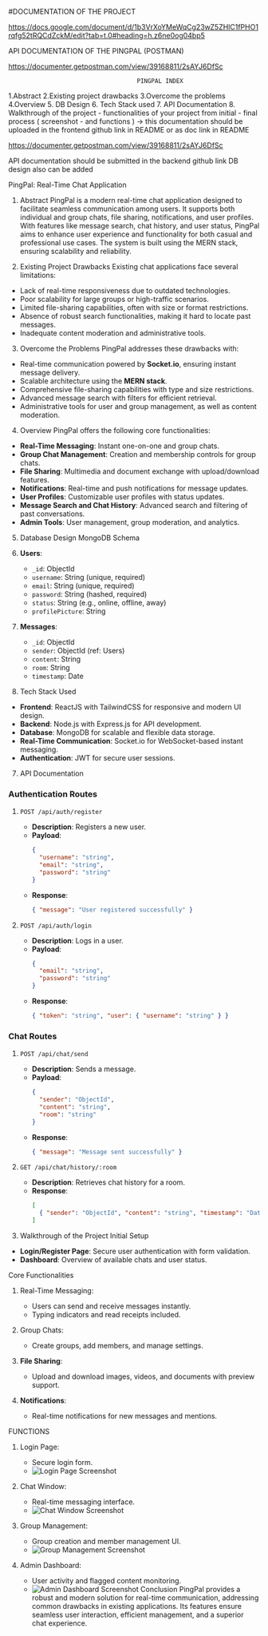 #DOCUMENTATION OF THE PROJECT

https://docs.google.com/document/d/1b3VrXoYMeWqCg23wZ5ZHlC1fPHO1rqfg52tRQCdZckM/edit?tab=t.0#heading=h.z6ne0og04bp5

API DOCUMENTATION OF THE PINGPAL (POSTMAN)

https://documenter.getpostman.com/view/39168811/2sAYJ6DfSc










                                        PINGPAL INDEX


1.Abstract
2.Existing project drawbacks
3.Overcome the problems
4.Overview
5. DB Design 
6. Tech Stack used 
7. API Documentation 
8. Walkthrough of the project - functionalities of your project from initial - final process ( screenshot - and functions ) 
-> this documentation should be uploaded in the frontend github link in README or as doc link in README

https://documenter.getpostman.com/view/39168811/2sAYJ6DfSc

API documentation should be submitted in the backend github link
DB design also can be added 






PingPal: Real-Time Chat Application

 1. Abstract
PingPal is a modern real-time chat application designed to facilitate seamless communication among users. It supports both individual and group chats, file sharing, notifications, and user profiles. With features like message search, chat history, and user status, PingPal aims to enhance user experience and functionality for both casual and professional use cases. The system is built using the MERN stack, ensuring scalability and reliability.

2. Existing Project Drawbacks
Existing chat applications face several limitations:
- Lack of real-time responsiveness due to outdated technologies.
- Poor scalability for large groups or high-traffic scenarios.
- Limited file-sharing capabilities, often with size or format restrictions.
- Absence of robust search functionalities, making it hard to locate past messages.
- Inadequate content moderation and administrative tools.




 3. Overcome the Problems
PingPal addresses these drawbacks with:
- Real-time communication powered by **Socket.io**, ensuring instant message delivery.
- Scalable architecture using the **MERN stack**.
- Comprehensive file-sharing capabilities with type and size restrictions.
- Advanced message search with filters for efficient retrieval.
- Administrative tools for user and group management, as well as content moderation.

 4. Overview
PingPal offers the following core functionalities:
- **Real-Time Messaging**: Instant one-on-one and group chats.
- **Group Chat Management**: Creation and membership controls for group chats.
- **File Sharing**: Multimedia and document exchange with upload/download features.
- **Notifications**: Real-time and push notifications for message updates.
- **User Profiles**: Customizable user profiles with status updates.
- **Message Search and Chat History**: Advanced search and filtering of past conversations.
- **Admin Tools**: User management, group moderation, and analytics.





5. Database Design
 MongoDB Schema
1. **Users**:
   - `_id`: ObjectId
   - `username`: String (unique, required)
   - `email`: String (unique, required)
   - `password`: String (hashed, required)
   - `status`: String (e.g., online, offline, away)
   - `profilePicture`: String

2. **Messages**:
   - `_id`: ObjectId
   - `sender`: ObjectId (ref: Users)
   - `content`: String
   - `room`: String
   - `timestamp`: Date



 6. Tech Stack Used
- **Frontend**: ReactJS with TailwindCSS for responsive and modern UI design.
- **Backend**: Node.js with Express.js for API development.
- **Database**: MongoDB for scalable and flexible data storage.
- **Real-Time Communication**: Socket.io for WebSocket-based instant messaging.
- **Authentication**: JWT for secure user sessions.

7. API Documentation
### Authentication Routes
1. `POST /api/auth/register`
   - **Description**: Registers a new user.
   - **Payload**:
     ```json
     {
       "username": "string",
       "email": "string",
       "password": "string"
     }
     ```
   - **Response**:
     ```json
     { "message": "User registered successfully" }
     ```

2. `POST /api/auth/login`
   - **Description**: Logs in a user.
   - **Payload**:
     ```json
     {
       "email": "string",
       "password": "string"
     }
     ```
   - **Response**:
     ```json
     { "token": "string", "user": { "username": "string" } }
     ```

### Chat Routes
1. `POST /api/chat/send`
   - **Description**: Sends a message.
   - **Payload**:
     ```json
     {
       "sender": "ObjectId",
       "content": "string",
       "room": "string"
     }
     ```
   - **Response**:
     ```json
     { "message": "Message sent successfully" }
     ```

2. `GET /api/chat/history/:room`
   - **Description**: Retrieves chat history for a room.
   - **Response**:
     ```json
     [
       { "sender": "ObjectId", "content": "string", "timestamp": "Date" }
     ]
     ```




8. Walkthrough of the Project
 Initial Setup
- **Login/Register Page**: Secure user authentication with form validation.
- **Dashboard**: Overview of available chats and user status.

Core Functionalities
1. Real-Time Messaging:
   - Users can send and receive messages instantly.
   - Typing indicators and read receipts included.

2. Group Chats:
   - Create groups, add members, and manage settings.

3. **File Sharing**:
   - Upload and download images, videos, and documents with preview support.

4. **Notifications**:
   - Real-time notifications for new messages and mentions.




FUNCTIONS
1. Login Page:
   - Secure login form.
   - ![Login Page Screenshot](path/to/login-screenshot.png)

2. Chat Window:
   - Real-time messaging interface.
   - ![Chat Window Screenshot](path/to/chat-screenshot.png)

3. Group Management:
   - Group creation and member management UI.
   - ![Group Management Screenshot](path/to/group-screenshot.png)

4. Admin Dashboard:
   - User activity and flagged content monitoring.
   - ![Admin Dashboard Screenshot](path/to/admin-screenshot.png)
 Conclusion
PingPal provides a robust and modern solution for real-time communication, addressing common drawbacks in existing applications. Its features ensure seamless user interaction, efficient management, and a superior chat experience.

